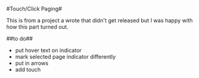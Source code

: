 #Touch/Click Paging#

This is from a project a wrote that didn't get released but I was happy with how this part turned out.



##to do##
- put hover text on indicator
- mark selected page indicator differently
- put in arrows
- add touch 